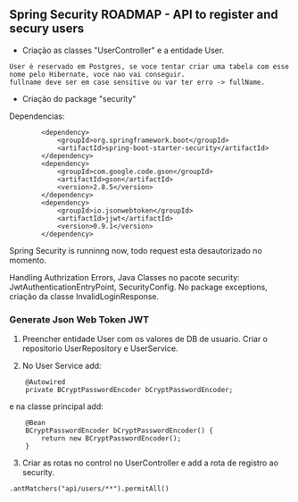 ## Spring Security ROADMAP - API to register and secury users  
  
* Criação as classes "UserController" e a entidade User.  
```
User é reservado em Postgres, se voce tentar criar uma tabela com esse nome pelo Hibernate, voce nao vai conseguir.   
fullname deve ser em case sensitive ou var ter erro -> fullName.  
```
  
* Criação do package "security"  
  
Dependencias:  
```
		<dependency>
			<groupId>org.springframework.boot</groupId>
			<artifactId>spring-boot-starter-security</artifactId>
		</dependency>
		<dependency>
			<groupId>com.google.code.gson</groupId>
			<artifactId>gson</artifactId>
			<version>2.8.5</version>
		</dependency>
		<dependency>
			<groupId>io.jsonwebtoken</groupId>
			<artifactId>jjwt</artifactId>
			<version>0.9.1</version>
		</dependency>
```  
Spring Security is runninng now, todo request esta desautorizado no momento.   
    
Handling Authrization Errors, Java Classes no pacote security:  JwtAuthenticationEntryPoint, SecurityConfig. No package exceptions, criação da classe InvalidLoginResponse.  
  
### Generate Json Web Token JWT  
  
1. Preencher entidade User com os valores de DB de usuario. Criar o repositorio UserRepository e UserService.  
  
2. No User Service add:  
```
    @Autowired
    private BCryptPasswordEncoder bCryptPasswordEncoder;
```
  
e na classe principal add:  
```
	@Bean
	BCryptPasswordEncoder bCryptPasswordEncoder() {
		return new BCryptPasswordEncoder();
	}
``` 
  
3. Criar as rotas no control no UserController e add a rota de registro ao security.  

```
.antMatchers("api/users/**").permitAll()
```  


  
 
  
  
  




